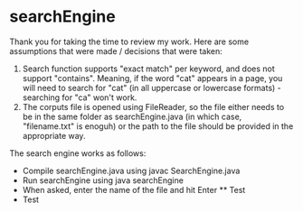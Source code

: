 # searchEngine

Thank you for taking the time to review my work. Here are some assumptions that were made / decisions that were taken:

1. Search function supports "exact match" per keyword, and does not support "contains". Meaning, if the word "cat" appears in a page, you will need to search for "cat" (in all uppercase or lowercase formats) - searching for "ca" won't work.
2. The corputs file is opened using FileReader, so the file either needs to be in the same folder as searchEngine.java (in which case, "filename.txt" is enoguh) or the path to the file should be provided in the appropriate way.

The search engine works as follows:
* Compile searchEngine.java using javac SearchEngine.java 
* Run searchEngine using java searchEngine
* When asked, enter the name of the file and hit Enter
** Test
* Test
